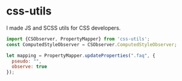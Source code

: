 # css-utils

I made JS and SCSS utils for CSS developers. 

```js
import {CSObserver, PropertyMapper} from 'css-utils';
const ComputedStyleObserver = CSObserver.ComputedStyleObserver;

let mapping = PropertyMapper.updateProperties(".faq", {
  pseudo: "",
  observe: true
});
```
